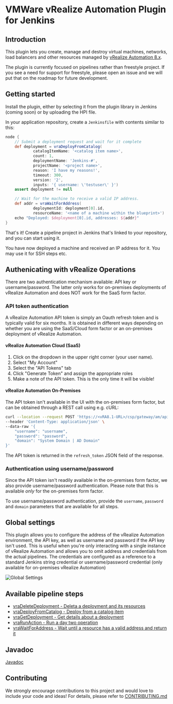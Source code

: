 # VMWare vRealize Automation Plugin for Jenkins

## Introduction

This plugin lets you create, manage and destroy virtual machines, networks, load balancers
and other resources managed by [vRealize Automation 8.x](https://www.vmware.com/products/vrealize-automation.html). 

The plugin is currently focused on pipelines rather than freestyle project. If you see
a need for support for freestyle, please open an issue and we will put that on the 
roadmap for future development.

## Getting started

Install the plugin, either by selecting it from the plugin library in Jenkins (coming soon)
or by uploading the HPI file. 

In your application repository, create a ```Jenkinsfile``` with contents similar to this:

```groovy
node {
    // Submit a deployment request and wait for it complete
    def deployment = vraDeployFromCatalog(
            catalogItemName: '<catalog item name>',
            count: 1,
            deploymentName: 'Jenkins-#',
            projectName: '<project name>',
            reason: 'I have my reasons!',
            timeout: 300,
            version: '2',
            inputs: '{ username: \'testuser\' }')
    assert deployment != null

    // Wait for the machine to receive a valid IP address. 
    def addr = vraWaitForAddress(
            deploymentId: deployment[0].id,
            resourceName: '<name of a machine within the blueprint>')
    echo "Deployed: $deployment[0].id, addresses: ${addr}"
}
```

That's it! Create a pipeline project in Jenkins that's linked to your repository, and you 
can start using it.

You have now deployed a machine and received an IP address for it. You may 
use it for SSH steps etc.

## Authenicating with vRealize Operations
There are two authentication mechanism available: API key or username/password. The latter
only works for on-premises deployments of vRealize Automation and does NOT work for the SaaS
form factor.

### API token authentication
A vRealize Automation API token is simply an Oauth refresh token and is typically valid for
six months. It is obtained in different ways depending on whether you are using the SaaS/Cloud
form factor or an on-premises deployment of vRealize Automation.

#### vRealize Automation Cloud (SaaS)
1. Click on the dropdown in the upper right corner (your user name).
2. Select "My Account"
3. Select the "API Tokens" tab
4. Click "Generate Token" and assign the appropriate roles
5. Make a note of the API token. This is the only time it will be visible!

#### vRealize Automation On-Premises
The API token isn't available in the UI with the on-premises form factor, but can be
obtained through a REST call using e.g. cURL:

```bash
curl --location --request POST 'https://<vRA8.1-URL>/csp/gateway/am/api/login?access_token' \
--header 'Content-Type: application/json' \
--data-raw '{
	"username": "username",
	"password": "password",
	"domain": "System Domain | AD Domain"
}'
```

The API token is returned in the ```refresh_token``` JSON field of the response.

### Authentication using username/password
Since the API token isn't readily available in the on-premises form factor, we also
provide username/password authentication. Please note that this is available *only* for
the on-premises form factor.

To use username/password authentication, provide the ```username```, ```password``` and
```domain``` parameters that are available for all steps.

## Global settings
This plugin allows you to configure the address of the vRealize Automation environment, 
the API key, as well as username and password if the API key isn't used. This is useful when you're only interacting with a single 
instance of vRealize Automation and allows you to omit address and credentials from the 
actual  pipelines. The credentials are configured as a reference to a standard Jenkins 
string credential or username/password credential (only available for on-premises vRealize
Automation)

![Global Settings](docs/img/global_settings.png)

## Available pipeline steps
* [vraDeleteDeployment - Deleta a deployment and its resources](docs/vraDeleteDeployment.md)
* [vraDeployFromCatalog - Deploy from a catalog item](docs/vraDeployFromCatalog.md)
* [vraGetDeployment - Get details about a deployment](docs/vraGetDeployment.md)
* [vraRunAction - Run a day two operation](docs/vraRunAction.md)
* [vraWaitForAddress - Wait until a resource has a valid address and return it](docs/vraWaitForAddress.md)

## Javadoc
[Javadoc](https://prydin.github.io/vrealize-automation-plugin-for-jenkins/apidocs/)

## Contributing

We strongly encourage contributions to this project and would love to include your code and ideas!
For details, please refer to [CONTRIBUTING.md](CONTRIBUTING.md)

